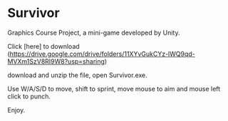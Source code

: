 # Survivor
Graphics Course Project, a mini-game developed by Unity.

Click [here] to download (https://drive.google.com/drive/folders/11XYvGukCYz-lWQ9qd-MVXm1SzV8RI9W8?usp=sharing)

download and unzip the file, open Survivor.exe.

Use W/A/S/D to move, shift to sprint, move mouse to aim and mouse left click to punch.

Enjoy.
